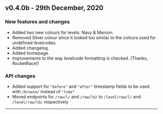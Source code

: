 ## v0.4.0b - 29th December, 2020
### New features and changes
- Added two new colours for levels: Navy & Maroon.
- Removed Silver colour since it looked too similar to the colours used for undefined levelcodes.
- Added changelog.
- Added homepage.
- Improvements to the way levelcode formatting is checked. (Thanks, RocketRace!)

### API changes
- Added support for `"before"` and `"after"` timestamp fields to be used with `/browse/` instead of `"time"`
- Moved endpoints for `/raw/l/` and `/raw/ld/` to `/level/raw/l/` and `/level/raw/ld/` respectively

---